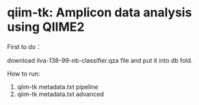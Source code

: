 # qiim-tk: Amplicon data analysis using QIIME2

First to do：

download ilva-138-99-nb-classifier.qza file and put it into db fold.

How to run:

1.  qiim-tk metadata.txt  pipeline
2.  qiim-tk metadata.txt  advanced
